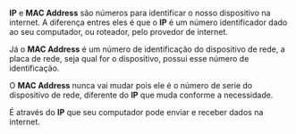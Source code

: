 **IP** e **MAC Address** são números para identificar o nosso dispositivo na internet.
A diferença entres eles é que o **IP** é um número identificador dado ao seu computador, ou roteador, pelo provedor de internet.

Já o **MAC Address** é um número de identificação do dispositivo de rede, a placa de rede, seja qual for o dispositivo, possui esse número de identificação. 

O **MAC Address** nunca vai mudar pois ele é o número de serie do dispositivo de rede, diferente do **IP** que muda conforme a necessidade.

É através do **IP** que seu computador pode enviar e receber dados na internet.